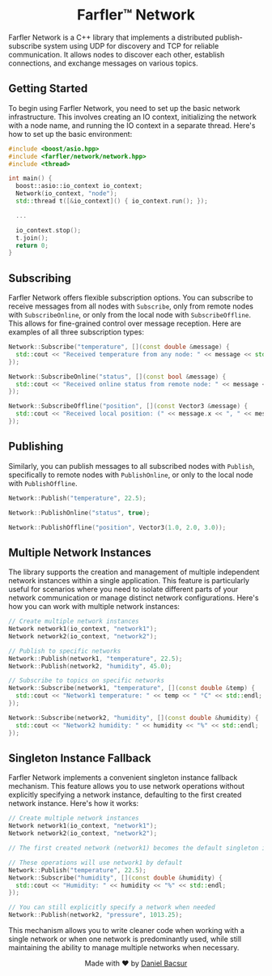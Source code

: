 <h1 align="center">Farfler&trade; Network</h1>

Farfler Network is a C++ library that implements a distributed publish-subscribe system using UDP for discovery and TCP for reliable communication. It allows nodes to discover each other, establish connections, and exchange messages on various topics.

<h2 id="getting-started">Getting Started</h2>

To begin using Farfler Network, you need to set up the basic network infrastructure. This involves creating an IO context, initializing the network with a node name, and running the IO context in a separate thread. Here's how to set up the basic environment:

```cxx
#include <boost/asio.hpp>
#include <farfler/network/network.hpp>
#include <thread>

int main() {
  boost::asio::io_context io_context;
  Network(io_context, "node");
  std::thread t([&io_context]() { io_context.run(); });

  ...

  io_context.stop();
  t.join();
  return 0;
}
```

<h2 id="subscribing">Subscribing</h2>

Farfler Network offers flexible subscription options. You can subscribe to receive messages from all nodes with `Subscribe`, only from remote nodes with `SubscribeOnline`, or only from the local node with `SubscribeOffline`. This allows for fine-grained control over message reception. Here are examples of all three subscription types:

```cxx
Network::Subscribe("temperature", [](const double &message) {
  std::cout << "Received temperature from any node: " << message << std::endl;
});

Network::SubscribeOnline("status", [](const bool &message) {
  std::cout << "Received online status from remote node: " << message << std::endl;
});

Network::SubscribeOffline("position", [](const Vector3 &message) {
  std::cout << "Received local position: (" << message.x << ", " << message.y << ", " << message.z << ")" << std::endl;
});
```

<h2 id="publishing">Publishing</h2>

Similarly, you can publish messages to all subscribed nodes with `Publish`, specifically to remote nodes with `PublishOnline`, or only to the local node with `PublishOffline`.

```cxx
Network::Publish("temperature", 22.5);

Network::PublishOnline("status", true);

Network::PublishOffline("position", Vector3(1.0, 2.0, 3.0));
```

<h2 id="multiple-network-instances">Multiple Network Instances</h2>

The library supports the creation and management of multiple independent network instances within a single application. This feature is particularly useful for scenarios where you need to isolate different parts of your network communication or manage distinct network configurations. Here's how you can work with multiple network instances:

```cxx
// Create multiple network instances
Network network1(io_context, "network1");
Network network2(io_context, "network2");

// Publish to specific networks
Network::Publish(network1, "temperature", 22.5);
Network::Publish(network2, "humidity", 45.0);

// Subscribe to topics on specific networks
Network::Subscribe(network1, "temperature", [](const double &temp) {
  std::cout << "Network1 temperature: " << temp << " °C" << std::endl;
});

Network::Subscribe(network2, "humidity", [](const double &humidity) {
  std::cout << "Network2 humidity: " << humidity << "%" << std::endl;
});
```

<h2 id="singleton-instance-fallback">Singleton Instance Fallback</h2>

Farfler Network implements a convenient singleton instance fallback mechanism. This feature allows you to use network operations without explicitly specifying a network instance, defaulting to the first created network instance. Here's how it works:

```cxx
// Create multiple network instances
Network network1(io_context, "network1");
Network network2(io_context, "network2");

// The first created network (network1) becomes the default singleton instance

// These operations will use network1 by default
Network::Publish("temperature", 22.5);
Network::Subscribe("humidity", [](const double &humidity) {
  std::cout << "Humidity: " << humidity << "%" << std::endl;
});

// You can still explicitly specify a network when needed
Network::Publish(network2, "pressure", 1013.25);
```

This mechanism allows you to write cleaner code when working with a single network or when one network is predominantly used, while still maintaining the ability to manage multiple networks when necessary.

<p align="center">
  Made with ❤️ by <a href="https://github.com/danielbacsur" target="_blank">Daniel Bacsur</a>
</p>
